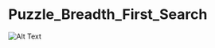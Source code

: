# Puzzle_Breadth_First_Search





![Alt Text](https://media.giphy.com/media/2x0RYLX37mnu7pu6vG/giphy.gif)
